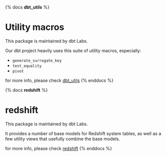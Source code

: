 {% docs __dbt_utils__ %}
# Utility macros
This package is maintained by dbt Labs.

Our dbt project heavily uses this suite of utility macros, especially:
- `generate_surrogate_key`
- `test_equality`
- `pivot`

for more info, please check [dbt_utils](https://hub.getdbt.com/dbt-labs/dbt_utils/latest/)
{% enddocs %}

{% docs __redshift__ %}
# redshift
This package is maintained by dbt Labs.

It provides a number of base models for Redshift system tables, as well as a few utility views that usefully combine the base models.

for more info, please check [redshift](https://hub.getdbt.com/dbt-labs/redshift/latest/)
{% enddocs %}
